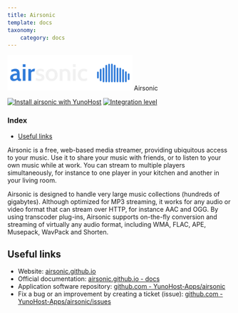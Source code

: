 ```yaml
---
title: Airsonic
template: docs
taxonomy:
    category: docs
---
```


<img src="/images/airsonic_logo.png" height="80px" alt="airsonic's logo"> Airsonic

[![Install airsonic with YunoHost](https://install-app.yunohost.org/install-with-yunohost.png)](https://install-app.yunohost.org/?app=airsonic) [![Integration level](https://dash.yunohost.org/integration/airsonic.svg)](https://dash.yunohost.org/appci/app/airsonic)

### Index

- [Useful links](#useful-links)

Airsonic is a free, web-based media streamer, providing ubiquitous access to your music. Use it to share your music with friends, or to listen to your own music while at work. You can stream to multiple players simultaneously, for instance to one player in your kitchen and another in your living room.

Airsonic is designed to handle very large music collections (hundreds of gigabytes). Although optimized for MP3 streaming, it works for any audio or video format that can stream over HTTP, for instance AAC and OGG. By using transcoder plug-ins, Airsonic supports on-the-fly conversion and streaming of virtually any audio format, including WMA, FLAC, APE, Musepack, WavPack and Shorten.

## Useful links

 + Website: [airsonic.github.io](https://airsonic.github.io/)
 + Official documentation: [airsonic.github.io - docs](https://airsonic.github.io/docs/)
 + Application software repository: [github.com - YunoHost-Apps/airsonic](https://github.com/YunoHost-Apps/airsonic_ynh)
 + Fix a bug or an improvement by creating a ticket (issue): [github.com - YunoHost-Apps/airsonic/issues](https://github.com/YunoHost-Apps/airsonic_ynh/issues)
